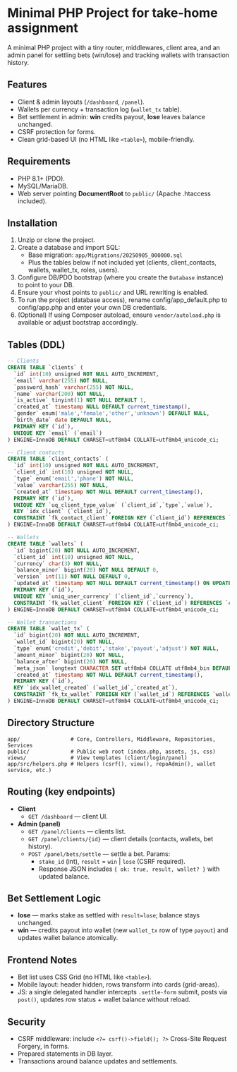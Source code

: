 # Minimal PHP Project for take-home assignment

A minimal PHP project with a tiny router, middlewares, client area, and an admin panel for settling bets (win/lose) and tracking wallets with transaction history.

## Features
- Client & admin layouts (`/dashboard`, `/panel`).
- Wallets per currency + transaction log (`wallet_tx` table).
- Bet settlement in admin: **win** credits payout, **lose** leaves balance unchanged.
- CSRF protection for forms.
- Clean grid-based UI (no HTML like `<table>`), mobile-friendly.

## Requirements
- PHP 8.1+ (PDO).
- MySQL/MariaDB.
- Web server pointing **DocumentRoot** to `public/` (Apache .htaccess included).

## Installation
1. Unzip or clone the project.
2. Create a database and import SQL:
    - Base migration: `app/Migrations/20250905_000000.sql`
    - Plus the tables below if not included yet (clients, client_contacts, wallets, wallet_tx, roles, users).
3. Configure DB/PDO bootstrap (where you create the `Database` instance) to point to your DB.
4. Ensure your vhost points to `public/` and URL rewriting is enabled.
5. To run the project (database access), rename config/app_default.php to config/app.php and enter your own DB credentials.
6. (Optional) If using Composer autoload, ensure `vendor/autoload.php` is available or adjust bootstrap accordingly.

## Tables (DDL)

```sql
-- Clients
CREATE TABLE `clients` (
  `id` int(10) unsigned NOT NULL AUTO_INCREMENT,
  `email` varchar(255) NOT NULL,
  `password_hash` varchar(255) NOT NULL,
  `name` varchar(200) NOT NULL,
  `is_active` tinyint(1) NOT NULL DEFAULT 1,
  `created_at` timestamp NULL DEFAULT current_timestamp(),
  `gender` enum('male','female','other','unknown') DEFAULT NULL,
  `birth_date` date DEFAULT NULL,
  PRIMARY KEY (`id`),
  UNIQUE KEY `email` (`email`)
) ENGINE=InnoDB DEFAULT CHARSET=utf8mb4 COLLATE=utf8mb4_unicode_ci;

-- Client contacts
CREATE TABLE `client_contacts` (
  `id` int(10) unsigned NOT NULL AUTO_INCREMENT,
  `client_id` int(10) unsigned NOT NULL,
  `type` enum('email','phone') NOT NULL,
  `value` varchar(255) NOT NULL,
  `created_at` timestamp NOT NULL DEFAULT current_timestamp(),
  PRIMARY KEY (`id`),
  UNIQUE KEY `uq_client_type_value` (`client_id`,`type`,`value`),
  KEY `idx_client` (`client_id`),
  CONSTRAINT `fk_contact_client` FOREIGN KEY (`client_id`) REFERENCES `clients` (`id`) ON DELETE CASCADE
) ENGINE=InnoDB DEFAULT CHARSET=utf8mb4 COLLATE=utf8mb4_unicode_ci;

-- Wallets
CREATE TABLE `wallets` (
  `id` bigint(20) NOT NULL AUTO_INCREMENT,
  `client_id` int(10) unsigned NOT NULL,
  `currency` char(3) NOT NULL,
  `balance_minor` bigint(20) NOT NULL DEFAULT 0,
  `version` int(11) NOT NULL DEFAULT 0,
  `updated_at` timestamp NOT NULL DEFAULT current_timestamp() ON UPDATE current_timestamp(),
  PRIMARY KEY (`id`),
  UNIQUE KEY `uniq_user_currency` (`client_id`,`currency`),
  CONSTRAINT `fk_wallet_client` FOREIGN KEY (`client_id`) REFERENCES `clients` (`id`)
) ENGINE=InnoDB DEFAULT CHARSET=utf8mb4 COLLATE=utf8mb4_unicode_ci;

-- Wallet transactions
CREATE TABLE `wallet_tx` (
  `id` bigint(20) NOT NULL AUTO_INCREMENT,
  `wallet_id` bigint(20) NOT NULL,
  `type` enum('credit','debit','stake','payout','adjust') NOT NULL,
  `amount_minor` bigint(20) NOT NULL,
  `balance_after` bigint(20) NOT NULL,
  `meta_json` longtext CHARACTER SET utf8mb4 COLLATE utf8mb4_bin DEFAULT NULL CHECK (json_valid(`meta_json`)),
  `created_at` timestamp NOT NULL DEFAULT current_timestamp(),
  PRIMARY KEY (`id`),
  KEY `idx_wallet_created` (`wallet_id`,`created_at`),
  CONSTRAINT `fk_tx_wallet` FOREIGN KEY (`wallet_id`) REFERENCES `wallets` (`id`)
) ENGINE=InnoDB DEFAULT CHARSET=utf8mb4 COLLATE=utf8mb4_unicode_ci;
```

## Directory Structure
```
app/                # Core, Controllers, Middleware, Repositories, Services
public/             # Public web root (index.php, assets, js, css)
views/              # View templates (client/login/panel)
app/src/helpers.php # Helpers (csrf(), view(), repoAdmin(), wallet service, etc.)
```

## Routing (key endpoints)
- **Client**
    - `GET /dashboard` — client UI.
- **Admin (panel)**
    - `GET /panel/clients` — clients list.
    - `GET /panel/clients/{id}` — client details (contacts, wallets, bet history).
    - `POST /panel/bets/settle` — settle a bet. Params:
        - `stake_id` (int), `result` = `win` | `lose` (CSRF required).
        - Response JSON includes `{ ok: true, result, wallet? }` with updated balance.

## Bet Settlement Logic
- **lose** — marks stake as settled with `result=lose`; balance stays unchanged.
- **win** — credits payout into wallet (new `wallet_tx` row of type `payout`) and updates wallet balance atomically.

## Frontend Notes
- Bet list uses CSS Grid (no HTML like `<table>`).
- Mobile layout: header hidden, rows transform into cards (grid-areas).
- JS: a single delegated handler intercepts `.settle-form` submit, posts via `post()`, updates row status + wallet balance without reload.

## Security
- CSRF middleware: include `<?= csrf()->field(); ?>` Cross-Site Request Forgery, in forms.
- Prepared statements in DB layer.
- Transactions around balance updates and settlements.
